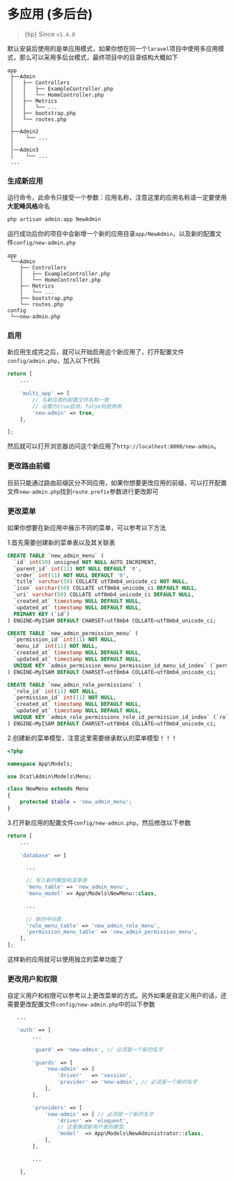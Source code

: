 # 多应用 (多后台)

> {tip} Since `v1.4.0`

默认安装后使用的是单应用模式，如果你想在同一个`laravel`项目中使用多应用模式，那么可以采用多后台模式，最终项目中的目录结构大概如下

```
app
 ├──Admin
 │   ├── Controllers
 │   │   ├── ExampleController.php
 │   │   └── HomeController.php
 │   ├── Metrics
 │   │   └── ...
 │   ├── bootstrap.php
 │   └── routes.php
 │
 ├──Admin2
 │    └── ...
 │   
 │──Admin3
 │    └── ...
 ...
```

### 生成新应用

运行命令，此命令只接受一个参数：应用名称，注意这里的应用名称请一定要使用**大驼峰风格**命名

```php
php artisan admin:app NewAdmin
```

运行成功后你的项目中会新增一个新的应用目录`app/NewAdmin`，以及新的配置文件`config/new-admin.php`

```
app
 └──Admin
    ├── Controllers
    │   ├── ExampleController.php
    │   └── HomeController.php
    ├── Metrics
    │   └── ...
    ├── bootstrap.php
    └── routes.php
config
 └──new-admin.php
```

### 启用

新应用生成完之后，就可以开始启用这个新应用了，打开配置文件`config/admin.php`，加入以下代码

```php
return [
    ...
    
    'multi_app' => [
        // 与新应用的配置文件名称一致
        // 设置为true启用，false则是停用
        'new-admin' => true,
    ],

];
```

然后就可以打开浏览器访问这个新应用了`http://localhost:8000/new-admin`。


### 更改路由前缀

目前只能通过路由前缀区分不同应用，如果你想要更改应用的前缀，可以打开配置文件`new-admin.php`找到`route.prefix`参数进行更改即可

### 更改菜单

如果你想要在新应用中展示不同的菜单，可以参考以下方法

1.首先需要创建新的菜单表以及其关联表
```sql
CREATE TABLE `new_admin_menu` (
  `id` int(10) unsigned NOT NULL AUTO_INCREMENT,
  `parent_id` int(11) NOT NULL DEFAULT '0',
  `order` int(11) NOT NULL DEFAULT '0',
  `title` varchar(50) COLLATE utf8mb4_unicode_ci NOT NULL,
  `icon` varchar(50) COLLATE utf8mb4_unicode_ci DEFAULT NULL,
  `uri` varchar(50) COLLATE utf8mb4_unicode_ci DEFAULT NULL,
  `created_at` timestamp NULL DEFAULT NULL,
  `updated_at` timestamp NULL DEFAULT NULL,
  PRIMARY KEY (`id`)
) ENGINE=MyISAM DEFAULT CHARSET=utf8mb4 COLLATE=utf8mb4_unicode_ci;

CREATE TABLE `new_admin_permission_menu` (
  `permission_id` int(11) NOT NULL,
  `menu_id` int(11) NOT NULL,
  `created_at` timestamp NULL DEFAULT NULL,
  `updated_at` timestamp NULL DEFAULT NULL,
  UNIQUE KEY `admin_permission_menu_permission_id_menu_id_index` (`permission_id`,`menu_id`) USING BTREE
) ENGINE=MyISAM DEFAULT CHARSET=utf8mb4 COLLATE=utf8mb4_unicode_ci;

CREATE TABLE `new_admin_role_permissions` (
  `role_id` int(11) NOT NULL,
  `permission_id` int(11) NOT NULL,
  `created_at` timestamp NULL DEFAULT NULL,
  `updated_at` timestamp NULL DEFAULT NULL,
  UNIQUE KEY `admin_role_permissions_role_id_permission_id_index` (`role_id`,`permission_id`) USING BTREE
) ENGINE=MyISAM DEFAULT CHARSET=utf8mb4 COLLATE=utf8mb4_unicode_ci;
```

2.创建新的菜单模型，注意这里需要继承默认的菜单模型！！！
```php
<?php

namespace App\Models;

use Dcat\Admin\Models\Menu;

class NewMenu extends Menu
{
    protected $table = 'new_admin_menu';
}
```

3.打开新应用的配置文件`config/new-admin.php`，然后修改以下参数
```php
return [
    ...
	
	'database' => [

	  ...

	  // 写入新的模型和菜单表
	  'menu_table' => 'new_admin_menu',
	  'menu_model' => App\Models\NewMenu::class,

      ...
	  
	  // 新的中间表
	  'role_menu_table' => 'new_admin_role_menu',
	  'permission_menu_table' => 'new_admin_permission_menu',
	],
];
```

这样新的应用就可以使用独立的菜单功能了

### 更改用户和权限

自定义用户和权限可以参考以上更改菜单的方式。另外如果是自定义用户的话，还需要更改配置文件`config/new-admin.php`中的以下参数

```php
   ...

   'auth' => [
        ...
        
        'guard' => 'new-admin', // 必须是一个新的名字
        
		'guards' => [
			'new-admin' => [
				'driver'   => 'session',
				'provider' => 'new-admin', // 必须是一个新的名字
			],
		],

		'providers' => [
			'new-admin' => [ // 必须是一个新的名字
				'driver' => 'eloquent',
				// 这里换成新用户表的模型
				'model'  => App\Models\NewAdministrator::class,
			],
		],

        ...

    ],
```



